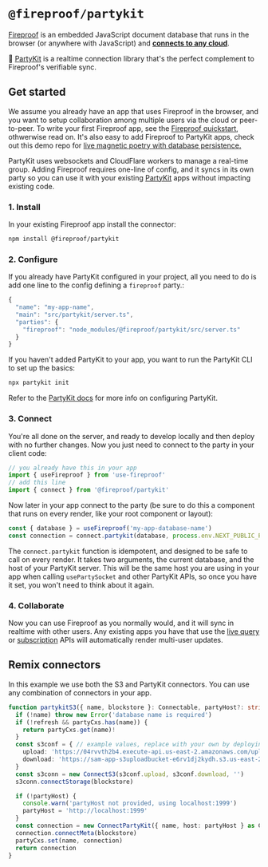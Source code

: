 # `@fireproof/partykit`

[Fireproof](https://use-fireproof.com) is an embedded JavaScript document database that runs in the browser (or anywhere with JavaScript) and **[connects to any cloud](https://www.npmjs.com/package/@fireproof/connect)**.

🎈 [PartyKit](https://www.partykit.io) is a realtime connection library that's the perfect complement to Fireproof's verifiable sync.

## Get started

We assume you already have an app that uses Fireproof in the browser, and you want to setup collaboration among multiple users via the cloud or peer-to-peer. To write your first Fireproof app, see the [Fireproof quickstart](https://use-fireproof.com/docs/react-tutorial), othwerwise read on. It's also easy to add Fireproof to PartyKit apps, check out this demo repo for [live magnetic poetry with database persistence.](https://github.com/fireproof-storage/sketch-magnetic-poetry)

PartyKit uses websockets and CloudFlare workers to manage a real-time group. Adding Fireproof requires one-line of config, and it syncs in its own party so you can use it with your existing [PartyKit](https://docs.partykit.io) apps without impacting existing code.

### 1. Install

In your existing Fireproof app install the connector:

```sh
npm install @fireproof/partykit
```

### 2. Configure

If you already have PartyKit configured in your project, all you need to do is add one line to the config defining a `fireproof` party.:

```js
{
  "name": "my-app-name",
  "main": "src/partykit/server.ts",
  "parties": {
    "fireproof": "node_modules/@fireproof/partykit/src/server.ts"
  }
}
```

If you haven't added PartyKit to your app, you want to run the PartyKit CLI to set up the basics:

```sh
npx partykit init
```

Refer to the [PartyKit docs](https://docs.partykit.io) for more info on configuring PartyKit.

### 3. Connect

You're all done on the server, and ready to develop locally and then deploy with no further changes. Now you just need to connect to the party in your client code:

```js
// you already have this in your app
import { useFireproof } from 'use-fireproof'
// add this line
import { connect } from '@fireproof/partykit'
```

Now later in your app connect to the party (be sure to do this a component that runs on every render, like your root component or layout):

```js
const { database } = useFireproof('my-app-database-name')
const connection = connect.partykit(database, process.env.NEXT_PUBLIC_PARTYKIT_HOST!)
```

The `connect.partykit` function is idempotent, and designed to be safe to call on every render. It takes two arguments, the current database, and the host of your PartyKit server. This will be the same host you are using in your app when calling `usePartySocket` and other PartyKit APIs, so once you have it set, you won't need to think about it again.

### 4. Collaborate

Now you can use Fireproof as you normally would, and it will sync in realtime with other users. Any existing apps you have that use the [live query](https://use-fireproof.com/docs/react-hooks/use-live-query) or [subscription](https://use-fireproof.com/docs/database-api/database#subscribe) APIs will automatically render multi-user updates.

## Remix connectors

In this example we use both the S3 and PartyKit connectors. You can use any combination of connectors in your app.

```ts
function partykitS3({ name, blockstore }: Connectable, partyHost?: string, refresh?: boolean) {
  if (!name) throw new Error('database name is required')
  if (!refresh && partyCxs.has(name)) {
    return partyCxs.get(name)!
  }
  const s3conf = { // example values, replace with your own by deploying https://github.com/fireproof-storage/valid-cid-s3-bucket
    upload: 'https://04rvvth2b4.execute-api.us-east-2.amazonaws.com/uploads',
    download: 'https://sam-app-s3uploadbucket-e6rv1dj2kydh.s3.us-east-2.amazonaws.com'
  }
  const s3conn = new ConnectS3(s3conf.upload, s3conf.download, '')
  s3conn.connectStorage(blockstore)

  if (!partyHost) {
    console.warn('partyHost not provided, using localhost:1999')
    partyHost = 'http://localhost:1999'
  }
  const connection = new ConnectPartyKit({ name, host: partyHost } as ConnectPartyKitParams)
  connection.connectMeta(blockstore)
  partyCxs.set(name, connection)
  return connection
}
```